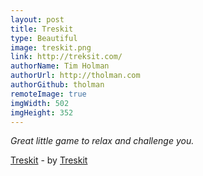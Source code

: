 ```yaml
---
layout: post
title: Treskit
type: Beautiful
image: treskit.png
link: http://treksit.com/
authorName: Tim Holman
authorUrl: http://tholman.com
authorGithub: tholman
remoteImage: true
imgWidth: 502
imgHeight: 352
---
```


_Great little game to relax and challenge you._

[Treskit](http://treksit.com/) - by [Treskit](http://Treksit.com)
